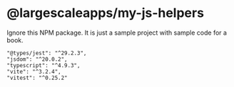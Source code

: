 # @largescaleapps/my-js-helpers

Ignore this NPM package. It is just a sample project with sample code for a book.


    "@types/jest": "^29.2.3",
    "jsdom": "^20.0.2",
    "typescript": "^4.9.3",
    "vite": "^3.2.4",
    "vitest": "^0.25.2"

